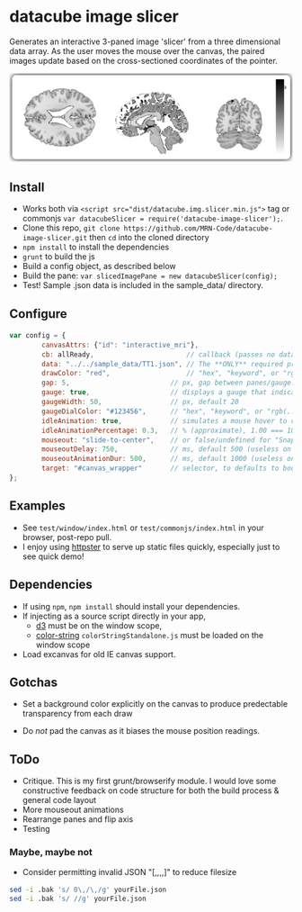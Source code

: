 datacube image slicer
======

Generates an interactive 3-paned image 'slicer' from a three dimensional data array.  As the user moves the mouse over the canvas, the paired images update based on the cross-sectioned coordinates of the pointer.

![](https://raw.githubusercontent.com/MRN-Code/datacube-image-slicer/master/img/mri_animated.gif)

## Install
* Works both via `<script src="dist/datacube.img.slicer.min.js">` tag or commonjs `var datacubeSlicer = require('datacube-image-slicer');`.
* Clone this repo, `git clone https://github.com/MRN-Code/datacube-image-slicer.git` then `cd` into the cloned directory
* `npm install` to install the dependencies
* `grunt` to build the js
* Build a config object, as described below
* Build the pane: ```var slicedImagePane = new datacubeSlicer(config);```
* Test!  Sample .json data is included in the sample_data/ directory.

## Configure
```javascript
var config = {
        canvasAttrs: {"id": "interactive_mri"},
        cb: allReady,                       // callback (passes no data)
        data: "../../sample_data/TT1.json", // The **ONLY** required property
        drawColor: "red",                   // "hex", "keyword", or "rgb(...)" accepted.  default: "black"
        gap: 5,                         // px, gap between panes/gauge. default 5px;
        gauge: true,                    // displays a gauge that indicates the cube value
        gaugeWidth: 50,                 // px, default 20
        gaugeDialColor: "#123456",      // "hex", "keyword", or "rgb(...)" accepted.  default: "black"
        idleAnimation: true,            // simulates a mouse hover to catch the user's eye
        idleAnimationPercentage: 0.3,   // % (approximate), 1.00 === 100%, 0.50 === 50%, etc.  Note, a safety time buffer is added to each async frame render, but no failsafes are put on this.  90%-100% is not recommended until further proofing is builtin/tested.
        mouseout: "slide-to-center",    // or false/undefined for "SnapBack"
        mouseoutDelay: 750,             // ms, default 500 (useless on SnapBack)
        mouseoutAnimationDur: 500,      // ms, default 1000 (useless on SnapBack)
        target: "#canvas_wrapper"       // selector, to defaults to body
};
```

## Examples
* See `test/window/index.html` or `test/commonjs/index.html` in your browser, post-repo pull.
* I enjoy using [httpster](https://www.npmjs.org/package/httpster) to serve up static files quickly, especially just to see quick demo!

## Dependencies
* If using `npm`, `npm install` should install your dependencies.
* If injecting as a source script directly in your app,
  * [d3](http://d3js.org/) must be on the window scope,
  * [color-string](https://github.com/cdaringe/color-string) `colorStringStandalone.js` must be loaded on the window scope
* Load excanvas for old IE canvas support.

## Gotchas
* Set a background color explicitly on the canvas to produce predectable transparency from each draw

* Do *not* pad the canvas as it biases the mouse position readings.

## ToDo
* Critique.  This is my first grunt/browserify module.  I would love some constructive feedback on code structure for both the build process & general code layout
* More mouseout animations
* Rearrange panes and flip axis
* Testing

### Maybe, maybe not
* Consider permitting invalid JSON "[,,,,]" to reduce filesize
```bash
sed -i .bak 's/ 0\,/\,/g' yourFile.json
sed -i .bak 's/ //g' yourFile.json
```